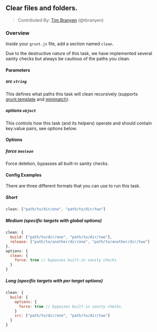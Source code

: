 ## Clear files and folders.
> Contributed By: [Tim Branyen](/tbranyen) (@tbranyen)

### Overview

Inside your `grunt.js` file, add a section named `clean`.

Due to the destructive nature of this task, we have implemented several sanity checks but always be cautious of the paths you clean.

#### Parameters

##### src ```string```

This defines what paths this task will clean recursively (supports [grunt.template](https://github.com/cowboy/grunt/blob/master/docs/api_template.md) and [minimatch](https://github.com/isaacs/minimatch)).

##### options ```object```

This controls how this task (and its helpers) operate and should contain key:value pairs, see options below.

#### Options

##### force ```boolean```

Force deletion, bypasses all built-in sanity checks.

#### Config Examples

There are three different formats that you can use to run this task.

##### Short

``` javascript
clean: ["path/to/dir/one", "path/to/dir/two"]
```

##### Medium (specific targets with global options)

``` javascript
clean: {
  build: ["path/to/dir/one", "path/to/dir/two"],
  release: ["path/to/another/dir/one", "path/to/another/dir/two"]
},
options: {
  clean: {
    force: true // bypasses built-in sanity checks
  }
}
```

##### Long (specific targets with per target options)

``` javascript
clean: {
  build: {
    options: {
      force: true // bypasses built-in sanity checks.
    }
    src: ["path/to/dir/one", "path/to/dir/two"]
  }
}
```